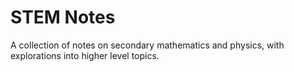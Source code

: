 # STEM Notes
A collection of notes on secondary mathematics and physics, with explorations into higher level topics.
